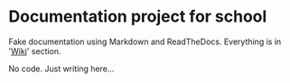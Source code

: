 Documentation project for school 
==
Fake documentation using Markdown and ReadTheDocs. Everything is in '[Wiki](https://github.com/wojenka/zse-docs-od4tp-gh/wiki)' section.

No code. Just writing here...
